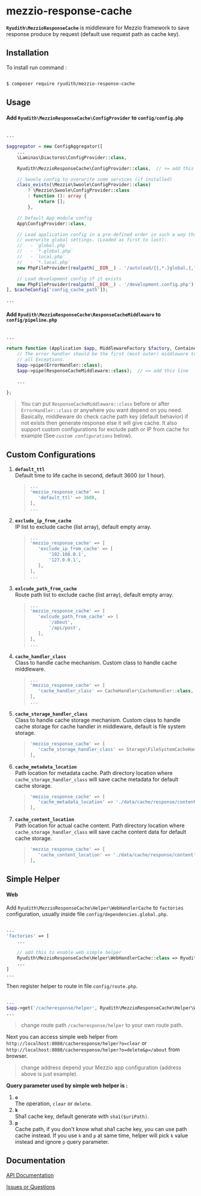 # **mezzio-response-cache**

**`Ryudith\MezzioResponseCache`** is middleware for Mezzio framework to save response produce by request (default use request path as cache key).


## **Installation**

To install run command :
```sh

$ composer require ryudith/mezzio-response-cache

```


## **Usage**

#### Add **`Ryudith\MezzioResponseCache\ConfigProvider`** to **`config/config.php`**
```php

...

$aggregator = new ConfigAggregator([
    ...
    \Laminas\Diactoros\ConfigProvider::class,

    Ryudith\MezzioResponseCache\ConfigProvider::class,  // <= add this line

    // Swoole config to overwrite some services (if installed)
    class_exists(\Mezzio\Swoole\ConfigProvider::class)
        ? \Mezzio\Swoole\ConfigProvider::class
        : function (): array {
            return [];
        },

    // Default App module config
    App\ConfigProvider::class,

    // Load application config in a pre-defined order in such a way that local settings
    // overwrite global settings. (Loaded as first to last):
    //   - `global.php`
    //   - `*.global.php`
    //   - `local.php`
    //   - `*.local.php`
    new PhpFileProvider(realpath(__DIR__) . '/autoload/{{,*.}global,{,*.}local}.php'),

    // Load development config if it exists
    new PhpFileProvider(realpath(__DIR__) . '/development.config.php'),
], $cacheConfig['config_cache_path']);

...

```

#### Add **`Ryudith\MezzioResponseCache\ResponseCacheMiddleware`** to **`config/pipeline.php`**

```php

...

return function (Application $app, MiddlewareFactory $factory, ContainerInterface $container): void {
    // The error handler should be the first (most outer) middleware to catch
    // all Exceptions.
    $app->pipe(ErrorHandler::class);
    $app->pipe(ResponseCacheMiddleware::class);  // <= add this line

    ...

};

```

> You can put `ResponseCacheMiddleware::class` before or after `ErrorHandler::class` or anywhere you want depend on you need.
> Basically, middleware do check cache path key (default behavior) if not exists then generate response else it will give cache.
> It also support custom configurations for exclude path or IP from cache for example (See _`custom configurations`_ below).


## **Custom Configurations**

1. **`default_ttl`**  
 Default time to life cache in second, default 3600 (or 1 hour).  
   > ```php
   > ...
   >'mezzio_response_cache' => [
   >    'default_ttl' => 3600,
   >],
   > ...
   >```  

2. **`exclude_ip_from_cache`**  
 IP list to exclude cache (list array), default empty array.
   >```php
   > ...
   >'mezzio_response_cache' => [
   >    'exclude_ip_from_cache' => [
   >        '192.168.0.1', 
   >        '127.0.0.1',
   >    ],
   >],
   > ...
   >```

3. **`exlcude_path_from_cache`**  
 Route path list to exclude cache (list array), default empty array.  
   >```php
   > ...
   >'mezzio_response_cache' => [
   >    'exlcude_path_from_cache' => [
   >        '/about', 
   >        '/api/post',
   >    ],
   >],
   > ...
   >```

4. **`cache_handler_class`**  
 Class to handle cache mechanism. Custom class to handle cache middleware. 
   >```php
   > ...
   >'mezzio_response_cache' => [
   >    'cache_handler_class' => CacheHandler\CacheHandler::class,
   >],
   > ...
   >```

5. **`cache_storage_handler_class`**  
 Class to handle cache storage mechanism. Custom class to handle cache storage for cache handler in middleware, default is file system storage.
   >```php
   >'mezzio_response_cache' => [
   >    'cache_storage_handler_class' => Storage\FileSystemCacheHandler::class,
   >],
   >```

6. **`cache_metadata_location`**  
 Path location for metadata cache. Path directory location where `cache_storage_handler_class` will save cache metadata for default cache storage.
   >```php
   >'mezzio_response_cache' => [
   >    'cache_metadata_location' => './data/cache/response/content',
   >],
   >```

7. **`cache_content_location`**  
 Path location for actual cache content. Path directory location where `cache_storage_handler_class` will save cache content data for default cache storage.
   >```php
   >'mezzio_response_cache' => [
   >    'cache_content_location' => './data/cache/response/content',
   >],
   >```

## Simple Helper

#### **Web**

Add `Ryudith\MezzioResponseCache\Helper\WebHandlerCache` to `factories` configuration, usually inside file `config/dependencies.global.php`.
```php

...
'factories' => [
    ...

    // add this to enable web simple helper
    Ryudith\MezzioResponseCache\Helper\WebHandlerCache::class => Ryudith\MezzioResponseCache\Helper\WebHandlerCacheFactory::class
    ...
]
...

```

Then register helper to route in file `config/route.php`.
```php

...
$app->get('/cacheresponse/helper', Ryudith\MezzioResponseCache\Helper\WebHandlerCache::class);
...

```
> change route path `/cacheresponse/helper` to your own route path.
  

Next you can access simple web helper from `http://localhost:8080/cacheresponse/helper?o=clear` or `http://localhost:8080/cacheresponse/helper?o=delete&p=/about` from browser.

> change address depend your Mezzio app configuration (address above is just example).

**Query parameter used by simple web helper is :**
1. **`o`**  
 The operation, `clear` or `delete`.
2. **`k`**  
 Sha1 cache key, default generate with `sha1($uriPath)`.
3. **`p`**  
 Cache path, if you don't know what sha1 cache key, you can use path cache instead. If you use `k` and `p` at same time, helper will pick `k` value instead and ignore `p` query parameter.

## Documentation

[API Documentation](https://ryudith.github.io/mezzio-response-cache/api/index.html)

[Issues or Questions](https://github.com/ryudith/mezzio-response-cache/issues)